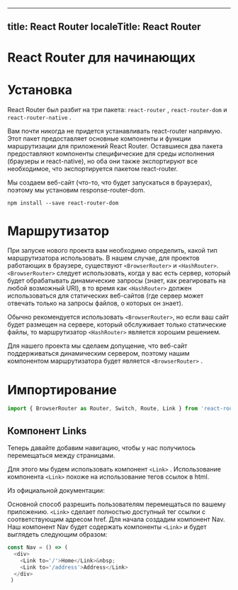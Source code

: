 
---
title: React Router
localeTitle: React Router
---

# React Router для начинающих

# Установка

React Router был разбит на три пакета: `react-router` , `react-router-dom` и `react-router-native` .

Вам почти никогда не придется устанавливать react-router напрямую. Этот пакет предоставляет основные компоненты и функции маршрутизации для приложений React Router. Оставшиеся два пакета предоставляют компоненты специфические для среды исполнения (браузеры и react-native), но оба они также экспортируют все необходимое, что экспортируется пакетом react-router.

Мы создаем веб-сайт (что-то, что будет запускаться в браузерах), поэтому мы установим response-router-dom.

`npm install --save react-router-dom`

# Маршрутизатор

При запуске нового проекта вам необходимо определить, какой тип маршрутизатора использовать. В нашем случае, для проектов работающих в браузере, существуют `<BrowserRouter>` и `<HashRouter>`. `<BrowserRouter>` следует использовать, когда у вас есть сервер, который будет обрабатывать динамические запросы (знает, как реагировать на любой возможный URI), в то время как `<HashRouter>` должен использоваться для статических веб-сайтов (где сервер может отвечать только на запросы файлов, о которых он знает).

Обычно рекомендуется использовать `<BrowserRouter>`, но если ваш сайт будет размещен на сервере, который обслуживает только статические файлы, то маршрутизатор `<HashRouter>` является хорошим решением.

Для нашего проекта мы сделаем допущение, что веб-сайт поддерживаться динамическим сервером, поэтому нашим компонентом маршрутизатора будет является `<BrowserRouter>` .

# Импортирование

```javascript
import { BrowserRouter as Router, Switch, Route, Link } from 'react-router-dom';
```

## Компонент Links

Теперь давайте добавим навигацию, чтобы у нас получилось перемещаться между страницами.

Для этого мы будем использовать компонент `<Link>` . Использование компонента `<Link>` похоже на использование тегов ссылок в html.

Из официальной документации:

Основной способ разрешить пользователям перемещаться по вашему приложению. `<Link>` сделает полностью доступный тег ссылки с соответствующим адресом href. Для начала создадим компонент Nav. Наш компонент Nav будет содержать компоненты `<Link>` и будет выглядеть следующим образом:

```javascript
const Nav = () => (
  <div>
    <Link to='/'>Home</Link>&nbsp;
    <Link to='/address'>Address</Link>
  </div>
 )

```
